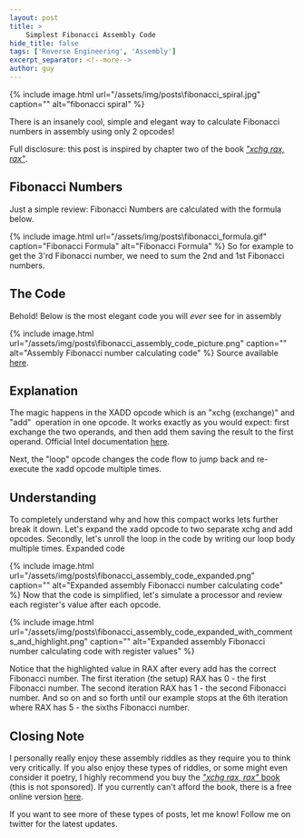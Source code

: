 ```yaml
---
layout: post
title: >
    Simplest Fibonacci Assembly Code
hide_title: false
tags: ['Reverse Engineering', 'Assembly']
excerpt_separator: <!--more-->
author: guy
---
```


{% include image.html url="/assets/img/posts\fibonacci_spiral.jpg" caption="" alt="fibonacci spiral" %}

There is an insanely cool, simple and elegant way to calculate Fibonacci numbers in assembly using only 2 opcodes!
<!--more-->
Full disclosure: this post is inspired by chapter two of the book *["xchg rax, rax"](https://www.amazon.com/dp/1502958082)*.
## Fibonacci Numbers
Just a simple review: Fibonacci Numbers are calculated with the formula below.

{% include image.html url="/assets/img/posts\fibonacci_formula.gif" caption="Fibonacci Formula" alt="Fibonacci Formula" %}
So for example to get the 3'rd Fibonacci number, we need to sum the 2nd and 1st Fibonacci numbers.
## The Code
Behold\! Below is the most elegant code you will *ever* see for in assembly

{% include image.html url="/assets/img/posts\fibonacci_assembly_code_picture.png" caption="" alt="Assembly Fibonacci number calculating code" %}
Source available [here](https://gist.github.com/guywhataguy/23014e569bc5793c0ea6f28922da6bae).
## Explanation
The magic happens in the XADD opcode which is an "xchg \(exchange\)" and "add"  operation in one opcode. It works exactly as you would expect: first exchange the two operands, and then add them saving the result to the first operand. Official Intel documentation [here](https://www.intel.com/content/dam/www/public/us/en/documents/manuals/64-ia-32-architectures-software-developer-instruction-set-reference-manual-325383.pdf#G9.261161).

Next, the "loop" opcode changes the code flow to jump back and re\-execute the xadd opcode multiple times.
## Understanding
To completely understand why and how this compact works lets further break it down. Let's expand the xadd opcode to two separate xchg and add opcodes. Secondly, let's unroll the loop in the code by writing our loop body multiple times.
Expanded code

{% include image.html url="/assets/img/posts\fibonacci_assembly_code_expanded.png" caption="" alt="Expanded assembly Fibonacci number calculating code" %}
Now that the code is simplified, let's simulate a processor and review each register's value after each opcode.

{% include image.html url="/assets/img/posts\fibonacci_assembly_code_expanded_with_comments_and_highlight.png" caption="" alt="Expanded assembly Fibonacci number calculating code with register values" %}

Notice that the highlighted value in RAX after every add has the correct Fibonacci number. The first iteration \(the setup\) RAX has 0 \- the first Fibonacci number. The second iteration RAX has 1 \- the second Fibonacci number. And so on and so forth until our example stops at the 6th iteration where RAX has 5 \- the sixths Fibonacci number.
## Closing Note
I personally really enjoy these assembly riddles as they require you to think very critically. If you also enjoy these types of riddles, or some might even consider it poetry, I highly recommend you buy the [*"xchg rax, rax"* book](https://www.amazon.com/dp/1502958082) \(this is not sponsored\). If you currently can't afford the book, there is a free online version [here](https://www.xorpd.net/pages/xchg_rax/snip_00.html).

If you want to see more of these types of posts, let me know\! Follow me on twitter for the latest updates.
